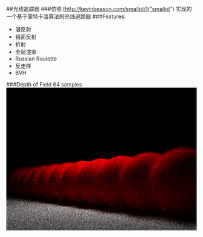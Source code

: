 ##光线追踪器
###仿照 [http://kevinbeason.com/smallpt/]("smallpt") 实现的一个基于蒙特卡洛算法的光线追踪器
###Features:
* 漫反射
* 镜面反射
* 折射
* 全局渲染
* Russian Roulette
* 反走样
* BVH


###Depth of Field
	64 samples
![](./image/depth_of_field_64.png)